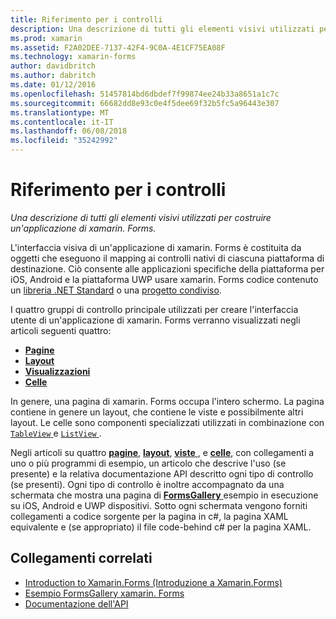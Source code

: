 ```yaml
---
title: Riferimento per i controlli
description: Una descrizione di tutti gli elementi visivi utilizzati per costruire un'applicazione di xamarin. Forms. In questo articolo vengono elencati i gruppi di controllo che costituiscono l'interfaccia utente di un'applicazione di xamarin. Forms.
ms.prod: xamarin
ms.assetid: F2A02DEE-7137-42F4-9C0A-4E1CF75EA08F
ms.technology: xamarin-forms
author: davidbritch
ms.author: dabritch
ms.date: 01/12/2016
ms.openlocfilehash: 51457814bd6dbdef7f99874ee24b33a8651a1c7c
ms.sourcegitcommit: 66682dd8e93c0e4f5dee69f32b5fc5a96443e307
ms.translationtype: MT
ms.contentlocale: it-IT
ms.lasthandoff: 06/08/2018
ms.locfileid: "35242992"
---
```

# <a name="controls-reference"></a>Riferimento per i controlli

_Una descrizione di tutti gli elementi visivi utilizzati per costruire un'applicazione di xamarin. Forms._

L'interfaccia visiva di un'applicazione di xamarin. Forms è costituita da oggetti che eseguono il mapping ai controlli nativi di ciascuna piattaforma di destinazione. Ciò consente alle applicazioni specifiche della piattaforma per iOS, Android e la piattaforma UWP usare xamarin. Forms codice contenuto un [libreria .NET Standard](~/cross-platform/app-fundamentals/net-standard.md) o una [progetto condiviso](~/cross-platform/app-fundamentals/shared-projects.md).

I quattro gruppi di controllo principale utilizzati per creare l'interfaccia utente di un'applicazione di xamarin. Forms verranno visualizzati negli articoli seguenti quattro:

- [**Pagine**](pages.md)
- [**Layout**](layouts.md)
- [**Visualizzazioni**](views.md)
- [**Celle**](cells.md)

In genere, una pagina di xamarin. Forms occupa l'intero schermo. La pagina contiene in genere un layout, che contiene le viste e possibilmente altri layout. Le celle sono componenti specializzati utilizzati in combinazione con [ `TableView` ](views.md#tableView) e [ `ListView` ](views.md#listView).

Negli articoli su quattro [ **pagine**](pages.md), [ **layout**](layouts.md), [ **viste** ](views.md), e [ **celle**](cells.md), con collegamenti a uno o più programmi di esempio, un articolo che descrive l'uso (se presente) e la relativa documentazione API descritto ogni tipo di controllo (se presenti). Ogni tipo di controllo è inoltre accompagnato da una schermata che mostra una pagina di [ **FormsGallery** ](https://developer.xamarin.com/samples/FormsGallery/) esempio in esecuzione su iOS, Android e UWP dispositivi. Sotto ogni schermata vengono forniti collegamenti a codice sorgente per la pagina in c#, la pagina XAML equivalente e (se appropriato) il file code-behind c# per la pagina XAML.

## <a name="related-links"></a>Collegamenti correlati

- [Introduction to Xamarin.Forms (Introduzione a Xamarin.Forms)](~/xamarin-forms/get-started/introduction-to-xamarin-forms.md)
- [Esempio FormsGallery xamarin. Forms](https://developer.xamarin.com/samples/FormsGallery/)
- [Documentazione dell'API](https://developer.xamarin.com/api/root/Xamarin.Forms/)
